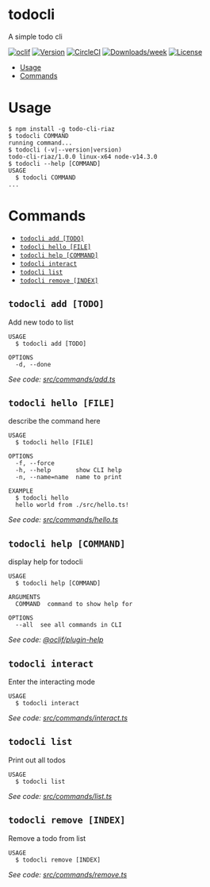todocli
=======

A simple todo cli

[![oclif](https://img.shields.io/badge/cli-oclif-brightgreen.svg)](https://oclif.io)
[![Version](https://img.shields.io/npm/v/todocli.svg)](https://npmjs.org/package/todocli)
[![CircleCI](https://circleci.com/gh/RiazMehmood/todocli/tree/master.svg?style=shield)](https://circleci.com/gh/RiazMehmood/todocli/tree/master)
[![Downloads/week](https://img.shields.io/npm/dw/todocli.svg)](https://npmjs.org/package/todocli)
[![License](https://img.shields.io/npm/l/todocli.svg)](https://github.com/RiazMehmood/todocli/blob/master/package.json)

<!-- toc -->
* [Usage](#usage)
* [Commands](#commands)
<!-- tocstop -->
# Usage
<!-- usage -->
```sh-session
$ npm install -g todo-cli-riaz
$ todocli COMMAND
running command...
$ todocli (-v|--version|version)
todo-cli-riaz/1.0.0 linux-x64 node-v14.3.0
$ todocli --help [COMMAND]
USAGE
  $ todocli COMMAND
...
```
<!-- usagestop -->
# Commands
<!-- commands -->
* [`todocli add [TODO]`](#todocli-add-todo)
* [`todocli hello [FILE]`](#todocli-hello-file)
* [`todocli help [COMMAND]`](#todocli-help-command)
* [`todocli interact`](#todocli-interact)
* [`todocli list`](#todocli-list)
* [`todocli remove [INDEX]`](#todocli-remove-index)

## `todocli add [TODO]`

Add new todo to list

```
USAGE
  $ todocli add [TODO]

OPTIONS
  -d, --done
```

_See code: [src/commands/add.ts](https://github.com/RiazMehmood/todocli/blob/v1.0.0/src/commands/add.ts)_

## `todocli hello [FILE]`

describe the command here

```
USAGE
  $ todocli hello [FILE]

OPTIONS
  -f, --force
  -h, --help       show CLI help
  -n, --name=name  name to print

EXAMPLE
  $ todocli hello
  hello world from ./src/hello.ts!
```

_See code: [src/commands/hello.ts](https://github.com/RiazMehmood/todocli/blob/v1.0.0/src/commands/hello.ts)_

## `todocli help [COMMAND]`

display help for todocli

```
USAGE
  $ todocli help [COMMAND]

ARGUMENTS
  COMMAND  command to show help for

OPTIONS
  --all  see all commands in CLI
```

_See code: [@oclif/plugin-help](https://github.com/oclif/plugin-help/blob/v3.2.3/src/commands/help.ts)_

## `todocli interact`

Enter the interacting mode

```
USAGE
  $ todocli interact
```

_See code: [src/commands/interact.ts](https://github.com/RiazMehmood/todocli/blob/v1.0.0/src/commands/interact.ts)_

## `todocli list`

Print out all todos

```
USAGE
  $ todocli list
```

_See code: [src/commands/list.ts](https://github.com/RiazMehmood/todocli/blob/v1.0.0/src/commands/list.ts)_

## `todocli remove [INDEX]`

Remove a todo from list

```
USAGE
  $ todocli remove [INDEX]
```

_See code: [src/commands/remove.ts](https://github.com/RiazMehmood/todocli/blob/v1.0.0/src/commands/remove.ts)_
<!-- commandsstop -->
